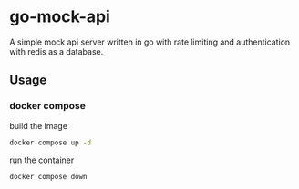 # go-mock-api

A simple mock api server written in go with rate limiting and authentication with redis as a database.

## Usage

### docker compose

build the image

```bash
docker compose up -d
```

run the container

```bash
docker compose down
```
